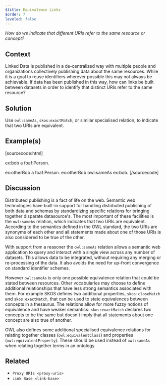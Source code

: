 ```yaml
---
$title: Equivalence Links
$order: 7
leveled: false
---
```


*How do we indicate that different URIs refer to the same resource or concept?*

## Context

Linked Data is published in a de-centralized way with multiple people and organizations collectively publishing data about the same resources. While it is a goal to reuse identifiers wherever possible this may not always be achievable. If data has been published in this way, how can links be built between datasets in order to identify that distinct URIs refer to the same resource?

## Solution

Use ``owl:sameAs``, ``skos:exactMatch``, or similar specialised relation, to indicate that two URIs are equivalent.

## Example(s)

[sourcecode:html]
   <!-- Statement from Data Set 1 -->
   ex:bob a foaf:Person.

   <!-- Statement from Data Set 2, with equivalence -->
   ex:otherBob a foaf:Person.
   ex:otherBob owl:sameAs ex:bob.
[/sourcecode]

## Discussion

Distributed publishing is a fact of life on the web. Semantic web technologies have built-in support for handling distributed publishing of both data and schemas by standardizing specific relations for bringing together disparate datasource's. The most important of these facilities is the ``owl:sameAs`` relation, which indicates that two URIs are equivalent. According to the semantics defined in the OWL standard, the two URIs are synonyms of each other and all statements made about one of those URIs is also considered to be true of the other.

With support from a reasoner the ``owl:sameAs`` relation allows a semantic web application to query and interact with a single view across any number of datasets. This allows data to be integrated, without requiring any merging or re-processing of the data. It also avoids the need for up-front convergence on standard identifier schemes.

However ``owl:sameAs`` is only one possible equivalence relation that could be stated between resources. Other vocabularies may choose to define additional relationships that have less strong semantics associated with them. For example SKOS defines two additional properties, ``skos:closeMatch`` and ``skos:exactMatch``, that can be used to state equivalences between concepts in a thesaurus. The relations allow for more fuzzy notions of equivalence and have weaker semantics: ``skos:exactMatch`` declares two concepts to be the same but doesn't imply that all statements about one concept are also true of another.

OWL also defines some additional specialised equivalence relations for relating together classes (``owl:equivalentClass``) and properties (``owl:equivalentProperty``). These should be used instead of ``owl:sameAs`` when relating together terms in an ontology.

## Related

- `Proxy URIs <proxy-uris>`
- `Link Base <link-base>`
